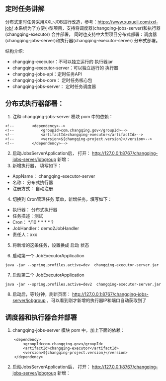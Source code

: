 ## 定时任务讲解 
分布式定时任务采用XXL-JOB进行改造，参考：https://www.xuxueli.com/xxl-job/
本系统为了方便小型项目，支持将调度器(changqing-jobs-server)和执行器(changqing-executor) 合并部署，
同时也支持中大型项目分布式部署：调度器(changqing-jobs-server)和执行器(changqing-executor-server) 分布式部署。

结构介绍:
- changqing-executor：不可以独立运行的 执行器jar
- changqing-executor-server：可以独立运行的 执行器
- changqing-jobs-api：定时任务API
- changqing-jobs-core： 定时任务核心包
- changqing-jobs-server： 定时任务调度器

## 分布式执行器部署：
1. 注释 changqing-jobs-server 模块 pom 中的依赖：
```
<!--        <dependency>-->
<!--            <groupId>com.changqing.gov</groupId>-->
<!--            <artifactId>changqing-executor</artifactId>-->
<!--            <version>${changqing-project.version}</version>-->
<!--        </dependency>-->
```
2. 启动JobsServerApplication后， 打开： http://127.0.0.1:8767/changqing-jobs-server/jobgroup 新增：
3. 新增执行器， 填写如下：
- AppName： changqing-executor-server
- 名称： 分布式执行器
- 注册方式： 自动注册

4. 切换到 Cron管理任务 菜单，新增任务，填写如下：
- 执行器： 分布式执行器
- 任务描述：测试
- Cron： */10 * * * * ?
- JobHandler：demo2JobHandler
- 责任人：xxx

5. 将新增的这条任务，设置换成 启动 状态

6. 启动第一个 JobExecutorApplication
```
java -jar --spring.profiles.active=dev  changqing-executor-server.jar
```
7. 启动第二个 JobExecutorApplication
```
java -jar --spring.profiles.active=dev2  changqing-executor-server.jar
```

8. 启动后，等1分钟，刷新页面： http://127.0.0.1:8767/changqing-jobs-server/jobgroup ，可以看到刚才新增的执行器IP和端口自动获取到了


## 调度器和执行器合并部署

1.  changqing-jobs-server 模块 pom 中，加上下面的依赖：
```
    <dependency>
        <groupId>com.changqing.gov</groupId>
        <artifactId>changqing-executor</artifactId>
        <version>${changqing-project.version}</version>
    </dependency>
```
2. 启动JobsServerApplication后， 打开： http://127.0.0.1:8767/changqing-jobs-server/jobgroup 新增：
